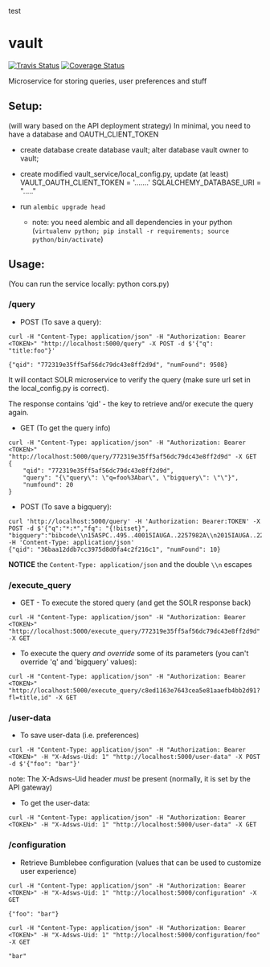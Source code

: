 test
# vault

[![Travis Status](https://travis-ci.org/adsabs/vault.png?branch=master)](https://travis-ci.org/adsabs/vault)
[![Coverage Status](https://coveralls.io/repos/adsabs/vault/badge.svg?branch=master)](https://coveralls.io/r/adsabs/vault?branch=master)


Microservice for storing queries, user preferences and stuff

## Setup:

(will wary based on the API deployment strategy) In minimal, you need to have a database and OAUTH_CLIENT_TOKEN

  * create database
     create database vault;
     alter database vault owner to vault;

  * create modified vault_service/local_config.py, update (at least)
  	VAULT_OAUTH_CLIENT_TOKEN = '.......'
    SQLALCHEMY_DATABASE_URI = "....."

  * run `alembic upgrade head`

  	* note: you need alembic and all dependencies in your python (`virtualenv python; pip install -r requirements; source python/bin/activate`)




## Usage:

(You can run the service locally: python cors.py)

### /query


 * POST (To save a query):

```$bash
curl -H "Content-Type: application/json" -H "Authorization: Bearer <TOKEN>" "http://localhost:5000/query" -X POST -d $'{"q": "title:foo"}' 

{"qid": "772319e35ff5af56dc79dc43e8ff2d9d", "numFound": 9508}
```

It will contact SOLR microservice to verify the query (make sure url set in the local_config.py is correct).

The response contains 'qid' - the key to retrieve and/or execute the query again.

 * GET (To get the query info)

```$bash
curl -H "Content-Type: application/json" -H "Authorization: Bearer <TOKEN>" "http://localhost:5000/query/772319e35ff5af56dc79dc43e8ff2d9d" -X GET
{
	"qid": "772319e35ff5af56dc79dc43e8ff2d9d",
	"query": "{\"query\": \"q=foo%3Abar\", \"bigquery\": \"\"}",
	"numfound": 20
}
``` 

 * POST (To save a bigquery):

```$bash
curl 'http://localhost:5000/query' -H 'Authorization: Bearer:TOKEN' -X POST -d $'{"q":"*:*","fq": "{!bitset}", "bigquery":"bibcode\\n15ASPC..495..40015IAUGA..2257982A\\n2015IAUGA..2257768A\\n2015IAUGA..2257639R\\n2015ASPC..492..208G\\n2015ASPC..492..204F\\n2015ASPC..492..189A\\n2015ASPC..492..150T\\n2015ASPC..492...85E\\n2015ASPC..492...80H\\n2015AAS...22533656H\\n2015AAS...22533655A"}' -H 'Content-Type: application/json'
{"qid": "36baa12ddb7cc3975d8d0fa4c2f216c1", "numFound": 10}
```

**NOTICE** the `Content-Type: application/json` and the double `\\n` escapes

### /execute_query

 * GET - To execute the stored query (and get the SOLR response back)

```$bash
curl -H "Content-Type: application/json" -H "Authorization: Bearer <TOKEN>" "http://localhost:5000/execute_query/772319e35ff5af56dc79dc43e8ff2d9d" -X GET
``` 


 * To execute the query *and override* some of its parameters (you can't override 'q' and 'bigquery' values):

```$bash
curl -H "Content-Type: application/json" -H "Authorization: Bearer <TOKEN>" "http://localhost:5000/execute_query/c8ed1163e7643cea5e81aaefb4bb2d91?fl=title,id" -X GET
``` 


### /user-data

 * To save user-data (i.e. preferences)

```$bash
curl -H "Content-Type: application/json" -H "Authorization: Bearer <TOKEN>" -H "X-Adsws-Uid: 1" "http://localhost:5000/user-data" -X POST -d $'{"foo": "bar"}'
```

 note: The X-Adsws-Uid header *must* be present (normally, it is set by the API gateway)


 * To get the user-data:

```$bash
curl -H "Content-Type: application/json" -H "Authorization: Bearer <TOKEN>" -H "X-Adsws-Uid: 1" "http://localhost:5000/user-data" -X GET
```

### /configuration

 * Retrieve Bumblebee configuration (values that can be used to customize user experience)

 ```$bash
curl -H "Content-Type: application/json" -H "Authorization: Bearer <TOKEN>" -H "X-Adsws-Uid: 1" "http://localhost:5000/configuration" -X GET

{"foo": "bar"}

curl -H "Content-Type: application/json" -H "Authorization: Bearer <TOKEN>" -H "X-Adsws-Uid: 1" "http://localhost:5000/configuration/foo" -X GET

"bar"
```
